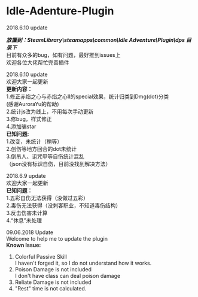 # Idle-Adenture-Plugin


2018.6.10 update

***放置到：SteamLibrary\steamapps\common\Idle Adventure\Plugin\dps  目录下***  
目前有众多的bug，如有问题，最好推到issues上  
欢迎各位大佬帮忙完善插件  

2018.6.10 update  
欢迎大家一起更新  
**更新内容：**  
1.修正赤焰之心与赤焰之心II的special效果，统计归类到Dmg(dot)分类  
(感谢AuroraYu的帮助)  
2.统计js改为线上，不用每次手动更新  
3.修bug，样式修正  
4.添加骗star  
**已知问题:**  
1.改变，未统计（稍等）  
2.创伤等地方回合的dot未统计  
3.倒吊人、诅咒甲等自伤统计混乱  
（json没有标识自伤，目前没找到解决方法）  

2018.6.9 update  
欢迎大家一起更新  
**已知问题：**  
1.五彩自伤无法获得（没做过五彩）  
2.毒伤无法获得（没刺客职业，不知道毒伤结构）  
3.反击伤害未计算  
4.“休息”未处理  

09.06.2018 Update  
Welcome to help me to update the plugin  
**Known Issue:**  
1. Colorful Passive Skill  
I haven't forged it, so I do not understand how it works.  
2. Poison Damage is not included  
I don't have class can deal poison damage  
3. Reliate Damage is not included  
4. "Rest" time is not calculated.   
